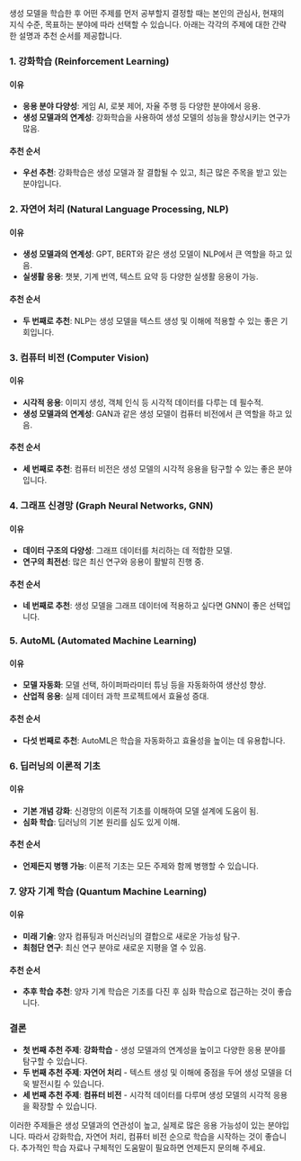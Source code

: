 생성 모델을 학습한 후 어떤 주제를 먼저 공부할지 결정할 때는 본인의 관심사, 현재의 지식 수준, 목표하는 분야에 따라 선택할 수 있습니다. 아래는 각각의 주제에 대한 간략한 설명과 추천 순서를 제공합니다.

### 1. 강화학습 (Reinforcement Learning)
#### 이유
- **응용 분야 다양성**: 게임 AI, 로봇 제어, 자율 주행 등 다양한 분야에서 응용.
- **생성 모델과의 연계성**: 강화학습을 사용하여 생성 모델의 성능을 향상시키는 연구가 많음.

#### 추천 순서
- **우선 추천**: 강화학습은 생성 모델과 잘 결합될 수 있고, 최근 많은 주목을 받고 있는 분야입니다.

### 2. 자연어 처리 (Natural Language Processing, NLP)
#### 이유
- **생성 모델과의 연계성**: GPT, BERT와 같은 생성 모델이 NLP에서 큰 역할을 하고 있음.
- **실생활 응용**: 챗봇, 기계 번역, 텍스트 요약 등 다양한 실생활 응용이 가능.

#### 추천 순서
- **두 번째로 추천**: NLP는 생성 모델을 텍스트 생성 및 이해에 적용할 수 있는 좋은 기회입니다.

### 3. 컴퓨터 비전 (Computer Vision)
#### 이유
- **시각적 응용**: 이미지 생성, 객체 인식 등 시각적 데이터를 다루는 데 필수적.
- **생성 모델과의 연계성**: GAN과 같은 생성 모델이 컴퓨터 비전에서 큰 역할을 하고 있음.

#### 추천 순서
- **세 번째로 추천**: 컴퓨터 비전은 생성 모델의 시각적 응용을 탐구할 수 있는 좋은 분야입니다.

### 4. 그래프 신경망 (Graph Neural Networks, GNN)
#### 이유
- **데이터 구조의 다양성**: 그래프 데이터를 처리하는 데 적합한 모델.
- **연구의 최전선**: 많은 최신 연구와 응용이 활발히 진행 중.

#### 추천 순서
- **네 번째로 추천**: 생성 모델을 그래프 데이터에 적용하고 싶다면 GNN이 좋은 선택입니다.

### 5. AutoML (Automated Machine Learning)
#### 이유
- **모델 자동화**: 모델 선택, 하이퍼파라미터 튜닝 등을 자동화하여 생산성 향상.
- **산업적 응용**: 실제 데이터 과학 프로젝트에서 효율성 증대.

#### 추천 순서
- **다섯 번째로 추천**: AutoML은 학습을 자동화하고 효율성을 높이는 데 유용합니다.

### 6. 딥러닝의 이론적 기초
#### 이유
- **기본 개념 강화**: 신경망의 이론적 기초를 이해하여 모델 설계에 도움이 됨.
- **심화 학습**: 딥러닝의 기본 원리를 심도 있게 이해.

#### 추천 순서
- **언제든지 병행 가능**: 이론적 기초는 모든 주제와 함께 병행할 수 있습니다.

### 7. 양자 기계 학습 (Quantum Machine Learning)
#### 이유
- **미래 기술**: 양자 컴퓨팅과 머신러닝의 결합으로 새로운 가능성 탐구.
- **최첨단 연구**: 최신 연구 분야로 새로운 지평을 열 수 있음.

#### 추천 순서
- **추후 학습 추천**: 양자 기계 학습은 기초를 다진 후 심화 학습으로 접근하는 것이 좋습니다.

### 결론
- **첫 번째 추천 주제**: **강화학습** - 생성 모델과의 연계성을 높이고 다양한 응용 분야를 탐구할 수 있습니다.
- **두 번째 추천 주제**: **자연어 처리** - 텍스트 생성 및 이해에 중점을 두어 생성 모델을 더욱 발전시킬 수 있습니다.
- **세 번째 추천 주제**: **컴퓨터 비전** - 시각적 데이터를 다루며 생성 모델의 시각적 응용을 확장할 수 있습니다.

이러한 주제들은 생성 모델과의 연관성이 높고, 실제로 많은 응용 가능성이 있는 분야입니다. 따라서 강화학습, 자연어 처리, 컴퓨터 비전 순으로 학습을 시작하는 것이 좋습니다. 추가적인 학습 자료나 구체적인 도움말이 필요하면 언제든지 문의해 주세요.